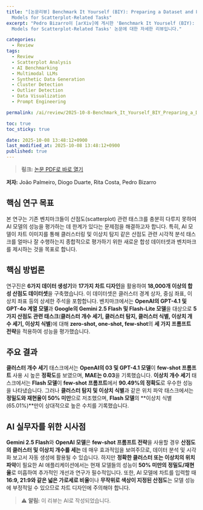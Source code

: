 ```yaml
---
title: "[논문리뷰] Benchmark It Yourself (BIY): Preparing a Dataset and Benchmarking AI
  Models for Scatterplot-Related Tasks"
excerpt: "Pedro Bizarro이 [arXiv]에 게시한 'Benchmark It Yourself (BIY): Preparing a Dataset and Benchmarking AI
  Models for Scatterplot-Related Tasks' 논문에 대한 자세한 리뷰입니다."

categories:
  - Review
tags:
  - Review
  - Scatterplot Analysis
  - AI Benchmarking
  - Multimodal LLMs
  - Synthetic Data Generation
  - Cluster Detection
  - Outlier Detection
  - Data Visualization
  - Prompt Engineering

permalink: /ai/review/2025-10-8-Benchmark_It_Yourself_BIY_Preparing_a_Dataset_and_Benchmarking_AI_Models_for_Scatterplot-Related_Tasks/

toc: true
toc_sticky: true

date: 2025-10-08 13:48:12+0900
last_modified_at: 2025-10-08 13:48:12+0900
published: true
---
```

> **링크:** [논문 PDF로 바로 열기](https://arxiv.org/abs/2510.06071)

**저자:** João Palmeiro, Diogo Duarte, Rita Costa, Pedro Bizarro



## 핵심 연구 목표
본 연구는 기존 벤치마크들이 산점도(scatterplot) 관련 태스크를 충분히 다루지 못하여 AI 모델의 성능을 평가하는 데 한계가 있다는 문제점을 해결하고자 합니다. 특히, AI 모델이 차트 이미지를 통해 클러스터링 및 이상치 탐지 같은 산점도 관련 시각적 분석 태스크를 얼마나 잘 수행하는지 종합적으로 평가하기 위한 새로운 합성 데이터셋과 벤치마크를 제시하는 것을 목표로 합니다.

## 핵심 방법론
연구진은 **6가지 데이터 생성기**와 **17가지 차트 디자인**을 활용하여 **18,000개 이상의 합성 산점도 데이터셋**을 구축했습니다. 이 데이터셋은 클러스터 경계 상자, 중심 좌표, 이상치 좌표 등의 상세한 주석을 포함합니다. 벤치마크에서는 **OpenAI의 GPT-4.1 및 GPT-4o 계열 모델**과 **Google의 Gemini 2.5 Flash 및 Flash-Lite 모델**을 대상으로 **5가지 산점도 관련 태스크**(**클러스터 개수 세기, 클러스터 탐지, 클러스터 식별, 이상치 개수 세기, 이상치 식별**)에 대해 **zero-shot, one-shot, few-shot**의 **세 가지 프롬프트 전략**을 적용하여 성능을 평가했습니다.

## 주요 결과
**클러스터 개수 세기** 태스크에서는 **OpenAI의 03 및 GPT-4.1 모델**이 **few-shot 프롬프트** 사용 시 높은 **정확도**를 보였으며, **MAE는 0.03**을 기록했습니다. **이상치 개수 세기** 태스크에서는 **Flash 모델**이 **few-shot 프롬프트**에서 **90.49%의 정확도**로 우수한 성능을 나타냈습니다. 그러나 **클러스터 탐지 및 이상치 식별**과 같은 위치 파악 태스크에서는 **정밀도와 재현율이 50% 미만**으로 저조했으며, **Flash 모델**의 **이상치 식별(65.01%)**만이 상대적으로 높은 수치를 기록했습니다.

## AI 실무자를 위한 시사점
**Gemini 2.5 Flash**와 **OpenAI 모델**은 **few-shot 프롬프트 전략**을 사용할 경우 **산점도의 클러스터 및 이상치 개수를 세는** 데 매우 효과적임을 보여주므로, 데이터 분석 및 시각화 보고서 자동 생성에 활용될 수 있습니다. 하지만 **정확한 클러스터 또는 이상치의 위치 파악**이 필요한 AI 애플리케이션에서는 현재 모델들의 성능이 **50% 미만의 정밀도/재현율**로 미흡하여 추가적인 개선과 연구가 필수적입니다. 또한, AI 모델에 차트를 입력할 때 **16:9, 21:9와 같은 넓은 가로세로 비율**이나 **무작위로 색상이 지정된 산점도**는 모델 성능에 부정적일 수 있으므로 차트 디자인에 주의해야 합니다.

> ⚠️ **알림:** 이 리뷰는 AI로 작성되었습니다.